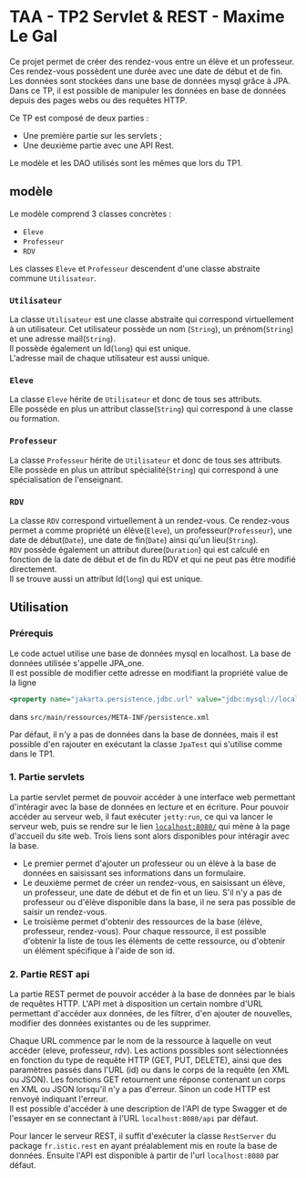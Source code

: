 # TAA - TP2 Servlet & REST - Maxime Le Gal
Ce projet permet de créer des rendez-vous entre un élève et un professeur. Ces rendez-vous possèdent une durée avec une date de début et de fin. Les données sont stockées dans une base de données mysql grâce à JPA. Dans ce TP, il est possible de manipuler les données en base de données depuis des pages webs ou des requêtes HTTP.

Ce TP est composé de deux parties :
- Une première partie sur les servlets ;
- Une deuxième partie avec une API Rest.

Le modèle et les DAO utilisés sont les mêmes que lors du TP1.

## modèle
Le modèle comprend 3 classes concrètes : 
* `Eleve`
* `Professeur`
* `RDV`

Les classes `Eleve` et `Professeur` descendent d'une classe abstraite commune `Utilisateur`.

### `Utilisateur`
La classe `Utilisateur` est une classe abstraite qui correspond virtuellement à un utilisateur. Cet utilisateur possède un nom (`String`), un prénom(`String`) et une adresse mail(`String`).  
Il possède également un Id(`long`) qui est unique.  
L'adresse mail de chaque utilisateur est aussi unique.

### `Eleve`
La classe `Eleve` hérite de `Utilisateur` et donc de tous ses attributs.  
Elle possède en plus un attribut classe(`String`) qui correspond à une classe ou formation.

### `Professeur`
La classe `Professeur` hérite de `Utilisateur` et donc de tous ses attributs.  
Elle possède en plus un attribut spécialité(`String`) qui correspond à une spécialisation de l'enseignant.

### `RDV`
La classe `RDV` correspond virtuellement à un rendez-vous. Ce rendez-vous permet a comme propriété un élève(`Eleve`), un professeur(`Professeur`), une date de début(`Date`), une date de fin(`Date`) ainsi qu'un lieu(`String`).  
`RDV` possède également un attribut duree(`Duration`) qui est calculé en fonction de la date de début et de fin du RDV et qui ne peut pas être modifié directement.  
Il se trouve aussi un attribut Id(`long`) qui est unique.

## Utilisation
### Prérequis
Le code actuel utilise une base de données mysql en localhost. La base de données utilisée s'appelle JPA_one.  
Il est possible de modifier cette adresse en modifiant la propriété value de la ligne 
```xml
<property name="jakarta.persistence.jdbc.url" value="jdbc:mysql://localhost/JPA_one" />
```
dans `src/main/ressources/META-INF/persistence.xml`

Par défaut, il n'y a pas de données dans la base de données, mais il est possible d'en rajouter en exécutant la classe `JpaTest` qui s'utilise comme dans le TP1.

### 1. Partie servlets
La partie servlet permet de pouvoir accéder à une interface web permettant d'intéragir avec la base de données en lecture et en écriture. Pour pouvoir accéder au serveur web, il faut exécuter `jetty:run`, ce qui va lancer le serveur web, puis se rendre sur le lien [`localhost:8080/`](http://localhost:8080) qui mène à la page d'accueil du site web. Trois liens sont alors disponibles pour intéragir avec la base.

- Le premier permet d'ajouter un professeur ou un élève à la base de données en saisissant ses informations dans un formulaire.
- Le deuxième permet de créer un rendez-vous, en saisissant un élève, un professeur, une date de début et de fin et un lieu. S'il n'y a pas de professeur ou d'élève disponible dans la base, il ne sera pas possible de saisir un rendez-vous.
- Le troisième permet d'obtenir des ressources de la base (élève,  professeur, rendez-vous). Pour chaque ressource, il est possible d'obtenir la liste de tous les éléments de cette ressource, ou d'obtenir un élément spécifique à l'aide de son id.

### 2. Partie REST api
La partie REST permet de pouvoir accéder à la base de données par le biais de requêtes HTTP. L'API met à disposition un certain nombre d'URL permettant d'accéder aux données, de les filtrer, d'en ajouter de nouvelles, modifier des données existantes ou de les supprimer.

Chaque URL commence par le nom de la ressource à laquelle on veut accéder (eleve, professeur, rdv). Les actions possibles sont sélectionnées en fonction du type de requête HTTP (GET, PUT, DELETE), ainsi que des paramètres passés dans l'URL (id) ou dans le corps de la requête (en XML ou JSON). Les fonctions GET retournent une réponse contenant un corps en XML ou JSON lorsqu'il n'y a pas d'erreur. Sinon un code HTTP est renvoyé indiquant l'erreur.  
Il est possible d'accéder à une description de l'API de type Swagger et de l'essayer en se connectant à l'URL `localhost:8080/api` par défaut.

Pour lancer le serveur REST, il suffit d'exécuter la classe `RestServer` du package `fr.istic.rest` en ayant préalablement mis en route la base de données. Ensuite l'API est disponible à partir de l'url `localhost:8080` par défaut.
